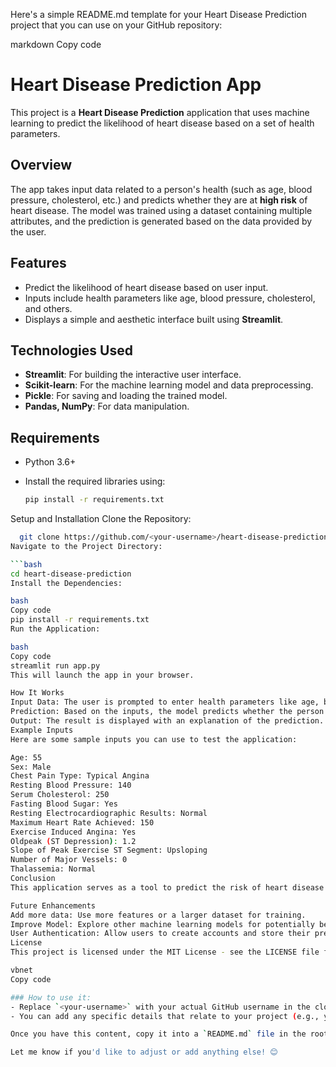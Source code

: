 Here's a simple README.md template for your Heart Disease Prediction project that you can use on your GitHub repository:

markdown
Copy code
# Heart Disease Prediction App

This project is a **Heart Disease Prediction** application that uses machine learning to predict the likelihood of heart disease based on a set of health parameters.

## Overview

The app takes input data related to a person's health (such as age, blood pressure, cholesterol, etc.) and predicts whether they are at **high risk** of heart disease. The model was trained using a dataset containing multiple attributes, and the prediction is generated based on the data provided by the user.

## Features

- Predict the likelihood of heart disease based on user input.
- Inputs include health parameters like age, blood pressure, cholesterol, and others.
- Displays a simple and aesthetic interface built using **Streamlit**.
  
## Technologies Used

- **Streamlit**: For building the interactive user interface.
- **Scikit-learn**: For the machine learning model and data preprocessing.
- **Pickle**: For saving and loading the trained model.
- **Pandas, NumPy**: For data manipulation.

## Requirements

- Python 3.6+
- Install the required libraries using:
  
  ```bash
  pip install -r requirements.txt
Setup and Installation
Clone the Repository:

```bash
  git clone https://github.com/<your-username>/heart-disease-prediction.git
Navigate to the Project Directory:

```bash
cd heart-disease-prediction
Install the Dependencies:

bash
Copy code
pip install -r requirements.txt
Run the Application:

bash
Copy code
streamlit run app.py
This will launch the app in your browser.

How It Works
Input Data: The user is prompted to enter health parameters like age, blood pressure, cholesterol levels, etc.
Prediction: Based on the inputs, the model predicts whether the person is at high risk or low risk for heart disease.
Output: The result is displayed with an explanation of the prediction.
Example Inputs
Here are some sample inputs you can use to test the application:

Age: 55
Sex: Male
Chest Pain Type: Typical Angina
Resting Blood Pressure: 140
Serum Cholesterol: 250
Fasting Blood Sugar: Yes
Resting Electrocardiographic Results: Normal
Maximum Heart Rate Achieved: 150
Exercise Induced Angina: Yes
Oldpeak (ST Depression): 1.2
Slope of Peak Exercise ST Segment: Upsloping
Number of Major Vessels: 0
Thalassemia: Normal
Conclusion
This application serves as a tool to predict the risk of heart disease based on health data. It uses machine learning models to analyze and generate predictions, which can be helpful for individuals to assess their health.

Future Enhancements
Add more data: Use more features or a larger dataset for training.
Improve Model: Explore other machine learning models for potentially better accuracy.
User Authentication: Allow users to create accounts and store their predictions.
License
This project is licensed under the MIT License - see the LICENSE file for details.

vbnet
Copy code

### How to use it:
- Replace `<your-username>` with your actual GitHub username in the clone command.
- You can add any specific details that relate to your project (e.g., your model, dataset, or specific instructions) if needed.

Once you have this content, copy it into a `README.md` file in the root of your project folder, and it will automatically appear on your GitHub repository page.

Let me know if you'd like to adjust or add anything else! 😊





